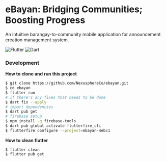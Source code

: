 # eBayan: Bridging Communities; Boosting Progress

An intuitive barangay-to-community mobile application for announcement creation management system.

![Flutter](https://img.shields.io/badge/Flutter-%2302569B.svg?style=for-the-badge&logo=Flutter&logoColor=white)
![Dart](https://img.shields.io/badge/dart-%230175C2.svg?style=for-the-badge&logo=dart&logoColor=white)

### Development

**How to clone and run this project**

```bash
$ git clone https://github.com/NexusphereCo/ebayan.git
$ cd ebayan
$ flutter run
# if there's any fixes that needs to be done
$ dart fix --apply
# import dependencies
$ dart pub get
# firebase setup
$ npm install -g firebase-tools
$ dart pub global activate flutterfire_cli
$ flutterfire configure --project=ebayan-4ebc1
```

**How to clean flutter**

```
$ flutter clean
$ flutter pub get
```